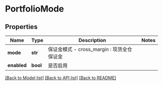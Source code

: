 # PortfolioMode

## Properties
Name | Type | Description | Notes
------------ | ------------- | ------------- | -------------
**mode** | **str** | 保证金模式 - cross_margin : 现货全仓保证金 | 
**enabled** | **bool** | 是否启用 | 

[[Back to Model list]](../README.md#documentation-for-models) [[Back to API list]](../README.md#documentation-for-api-endpoints) [[Back to README]](../README.md)


